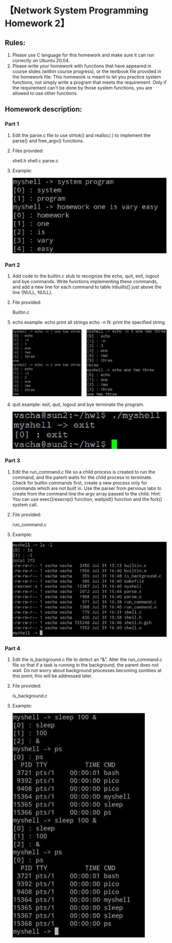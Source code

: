 # 【Network System Programming Homework 2】

## Rules:
1. Please use C language for this homework and make sure it can run correctly on Ubuntu 20.04.
2. Please write your homework with functions that have appeared in course slides (within course progress), or the textbook file provided in the homework file. This homework is meant to let you practice system functions, not simply write a program that meets the requirement. Only if the requirement can't be done by those system functions, you are allowed to use other functions.

## Homework description:
### Part 1

1. Edit the parse.c file to use strtok() and realloc( ) to implement the parse() and free_argv() functions.
2. Files provided:
   
   shell.h shell.c parse.c
3. Example:

   ![](https://github.com/rbsyeh/SP_HW_NSYSU/blob/main/HW2/pic/example1.bmp)

### Part 2
1. Add code to the builtin.c stub to recognize the echo, quit, exit, logout and bye commands. Write functions implementing these commands, and add a new line for each command to table inbuilts[] just above the line {NULL, NULL}.
2. File provided:
   
   Builtin.c
3. echo example:
   echo print all strings echo -n N: print the specified string
   
   ![](https://github.com/rbsyeh/SP_HW_NSYSU/blob/main/HW2/pic/example2.bmp)
4. quit example: exit, quit, logout and bye terminate the program.
   
   ![](https://github.com/rbsyeh/SP_HW_NSYSU/blob/main/HW2/pic/example3.bmp)

### Part 3
1. Edit the run_command.c file so a child process is created to run the command, and the parent waits for the child process to terminate. Check for builtin commands first, create a new process only for commands which are not built in. Use the parser from pervious labs to create from the command line the argv array passed to the child.
Hint: You can use exec()/execvp() function, waitpid() function and the fork() system call.
2. File provided:
   
   run_command.c
3. Example:
   
   ![](https://github.com/rbsyeh/SP_HW_NSYSU/blob/main/HW2/pic/example4.bmp)

### Part 4
1. Edit the is_background.c file to detect an “&”. Alter the run_command.c file so that if a task is running in the background, the parent does not wait. Do not worry about  background processes becoming zombies at this point; this will be addressed later.
2. File provided:
   
   is_background.c
3. Example:
   
   ![](https://github.com/rbsyeh/SP_HW_NSYSU/blob/main/HW2/pic/example5.bmp)
   

